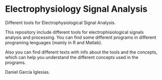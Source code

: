 # Electrophysiology Signal Analysis
Different tools for Electrophysiological Signal Analysis.

This repository include different tools for electrophisiological signals analysis and processing. You can find some different programs in different programing lenguages (mainly in R and Matlab).

Also you can find different texts with info about the tools and the concepts, which can help you understand the different concepts used in the programs.

Daniel García Iglesias.

